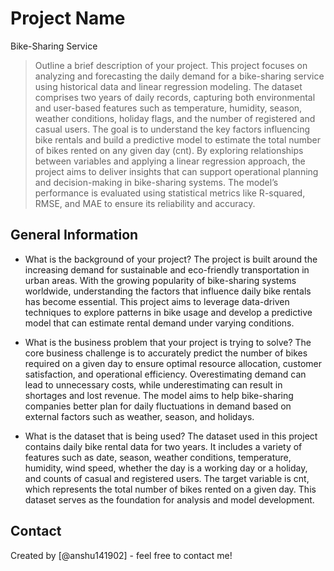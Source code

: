 # Project Name
Bike-Sharing Service

> Outline a brief description of your project.
This project focuses on analyzing and forecasting the daily demand for a bike-sharing service using historical data and linear regression modeling. The dataset comprises two years of daily records, capturing both environmental and user-based features such as temperature, humidity, season, weather conditions, holiday flags, and the number of registered and casual users. The goal is to understand the key factors influencing bike rentals and build a predictive model to estimate the total number of bikes rented on any given day (cnt). By exploring relationships between variables and applying a linear regression approach, the project aims to deliver insights that can support operational planning and decision-making in bike-sharing systems. The model’s performance is evaluated using statistical metrics like R-squared, RMSE, and MAE to ensure its reliability and accuracy.



## General Information

- What is the background of your project?
The project is built around the increasing demand for sustainable and eco-friendly transportation in urban areas. With the growing popularity of bike-sharing systems worldwide, understanding the factors that influence daily bike rentals has become essential. This project aims to leverage data-driven techniques to explore patterns in bike usage and develop a predictive model that can estimate rental demand under varying conditions.

- What is the business problem that your project is trying to solve?
The core business challenge is to accurately predict the number of bikes required on a given day to ensure optimal resource allocation, customer satisfaction, and operational efficiency. Overestimating demand can lead to unnecessary costs, while underestimating can result in shortages and lost revenue. The model aims to help bike-sharing companies better plan for daily fluctuations in demand based on external factors such as weather, season, and holidays.

- What is the dataset that is being used?
The dataset used in this project contains daily bike rental data for two years. It includes a variety of features such as date, season, weather conditions, temperature, humidity, wind speed, whether the day is a working day or a holiday, and counts of casual and registered users. The target variable is cnt, which represents the total number of bikes rented on a given day. This dataset serves as the foundation for analysis and model development.



## Contact
Created by [@anshu141902] - feel free to contact me!


<!-- Optional -->
<!-- ## License -->
<!-- This project is open source and available under the [... License](). -->
